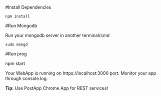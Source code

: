 #Install Dependencies

<code>npm install</code>

#Run Mongodb

Run your mongodb server in another terminal/cmd

<code>sudo mongd</code>

#Run prog

npm start

Your WebApp is running on https://localhost:3000 port. Monitor your app through console.log. 

<b>Tip:</b> Use PostApp Chrome App for REST services!
